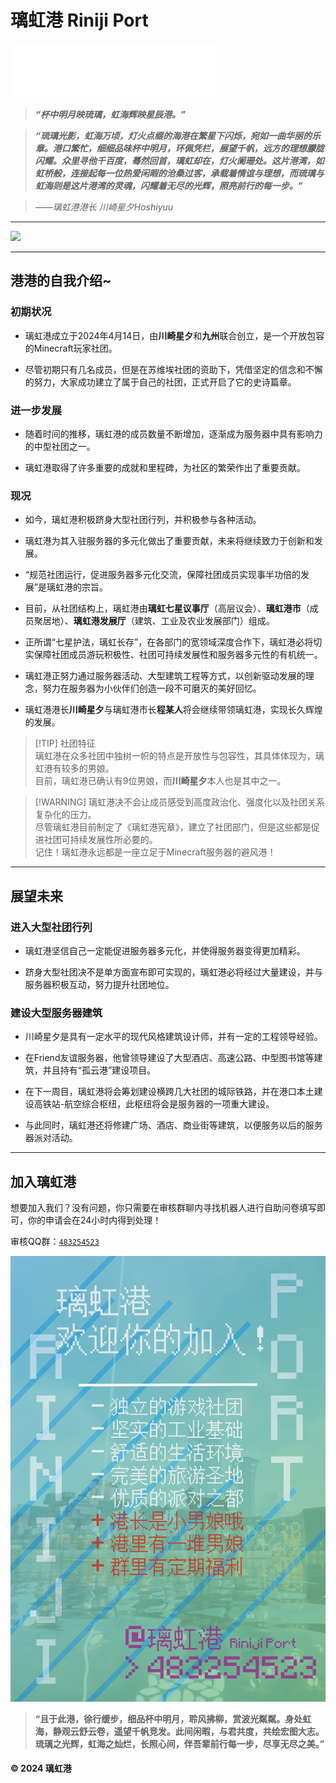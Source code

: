 # 璃虹港 Riniji Port

<iframe frameborder="no" border="0" marginwidth="0" marginheight="0" width=330 height=86 src="//music.163.com/outchain/player?type=2&id=1492276411&auto=1&height=66"></iframe>

>  ***“杯中明月映琉璃，虹海辉映星辰港。”***

>  ***“琉璃光影，虹海万顷，灯火点缀的海港在繁星下闪烁，宛如一曲华丽的乐章。港口繁忙，细细品味杯中明月，环佩凭栏，展望千帆，远方的理想朦胧闪耀。众里寻他千百度，蓦然回首，璃虹却在，灯火阑珊处。这片港湾，如虹桥般，连接起每一位热爱闲暇的沧桑过客，承载着情谊与理想，而琉璃与虹海则是这片港湾的灵魂，闪耀着无尽的光辉，照亮前行的每一步。”***

>  *——璃虹港港长 川崎星夕Hoshiyuu*

---

![](./picture/LHG1.webp) 

***

## 港港的自我介绍~

### 初期状况

- 璃虹港成立于2024年4月14日，由**川崎星夕**和**九州**联合创立，是一个开放包容的Minecraft玩家社团。

- 尽管初期只有几名成员，但是在苏维埃社团的资助下，凭借坚定的信念和不懈的努力，大家成功建立了属于自己的社团，正式开启了它的史诗篇章。

### 进一步发展

- 随着时间的推移，璃虹港的成员数量不断增加，逐渐成为服务器中具有影响力的中型社团之一。

- 璃虹港取得了许多重要的成就和里程碑，为社区的繁荣作出了重要贡献。

### 现况

- 如今，璃虹港积极跻身大型社团行列，并积极参与各种活动。

- 璃虹港为其入驻服务器的多元化做出了重要贡献，未来将继续致力于创新和发展。

- “规范社团运行，促进服务器多元化交流，保障社团成员实现事半功倍的发展”是璃虹港的宗旨。

- 目前，从社团结构上，璃虹港由**璃虹七星议事厅**（高层议会）、**璃虹港市**（成员聚居地）、**璃虹港发展厅**（建筑、工业及农业发展部门）组成。

- 正所谓“七星护法，璃虹长存”，在各部门的宽领域深度合作下，璃虹港必将切实保障社团成员游玩积极性、社团可持续发展性和服务器多元性的有机统一。

- 璃虹港正努力通过服务器活动、大型建筑工程等方式，以创新驱动发展的理念，努力在服务器为小伙伴们创造一段不可磨灭的美好回忆。

- 璃虹港港长**川崎星夕**与璃虹港市长**程某人**将会继续带领璃虹港，实现长久辉煌的发展。


> [!TIP] 社团特征  
> 璃虹港在众多社团中独树一帜的特点是开放性与包容性，其具体体现为，璃虹港有较多的男娘。  
> 目前，璃虹港已确认有9位男娘，而**川崎星夕**本人也是其中之一。

> [!WARNING] 璃虹港决不会让成员感受到高度政治化、强度化以及社团关系复杂化的压力。  
> 尽管璃虹港目前制定了《璃虹港宪章》，建立了社团部门，但是这些都是促进社团可持续发展性所必要的。  
> 记住！璃虹港永远都是一座立足于Minecraft服务器的避风港！

***

## 展望未来

### 进入大型社团行列

- 璃虹港坚信自己一定能促进服务器多元化，并使得服务器变得更加精彩。

- 跻身大型社团决不是单方面宣布即可实现的，璃虹港必将经过大量建设，并与服务器积极互动，努力提升社团地位。

### 建设大型服务器建筑

- 川崎星夕是具有一定水平的现代风格建筑设计师，并有一定的工程领导经验。

- 在Friend友谊服务器，他曾领导建设了大型酒店、高速公路、中型图书馆等建筑，并且持有“孤云港”建设项目。

- 在下一周目，璃虹港将会筹划建设横跨几大社团的城际铁路，并在港口本土建设高铁站-航空综合枢纽，此枢纽将会是服务器的一项重大建设。

- 与此同时，璃虹港还将修建广场、酒店、商业街等建筑，以便服务以后的服务器派对活动。

***

## 加入璃虹港

想要加入我们？没有问题，你只需要在审核群聊内寻找机器人进行自助问卷填写即可，你的申请会在24小时内得到处理！

审核QQ群：[`483254523`](https://qm.qq.com/q/7cb7jTSusg)

![审核QQ群](./picture/LHG2.webp)

> **“且于此港，徐行缓步，细品杯中明月，聆风拂柳，赏波光粼粼。身处虹海，静观云舒云卷，遥望千帆竞发。此间闲暇，与君共度，共绘宏图大志。琉璃之光辉，虹海之灿烂，长照心间，伴吾辈前行每一步，尽享无尽之美。”**

#### &copy; 2024 璃虹港
